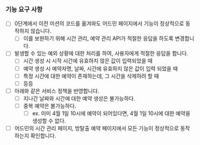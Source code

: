 ### 기능 요구 사항

- [ ] 0단계에서 이전 미션의 코드를 옮겨와도 어드민 페이지에서 기능이 정상적으로 동작하지 않습니다.
  -[ ] 이를 보완하기 위해 시간 관리, 예약 관리 API가 적절한 응답을 하도록 변경합니다.
-[ ] 발생할 수 있는 예외 상황에 대한 처리를 하여, 사용자에게 적절한 응답을 합니다.
  -[ ] 시간 생성 시 시작 시간에 유효하지 않은 값이 입력되었을 때
  -[ ] 예약 생성 시 예약자명, 날짜, 시간에 유효하지 않은 값이 입력 되었을 때
  -[ ] 특정 시간에 대한 예약이 존재하는데, 그 시간을 삭제하려 할 때
  -[ ] 등등
-[ ] 아래와 같은 서비스 정책을 반영합니다.
  -[ ] 지나간 날짜와 시간에 대한 예약 생성은 불가능하다.
  -[ ] 중복 예약은 불가능하다.
    -[ ] ex. 이미 4월 1일 10시에 예약이 되어있다면, 4월 1일 10시에 대한 예약을 생성할 수 없다.
-[ ] 어드민의 시간 관리 페이지, 방탈출 예약 페이지에서 모든 기능이 정상적으로 동작하는지 확인합니다.